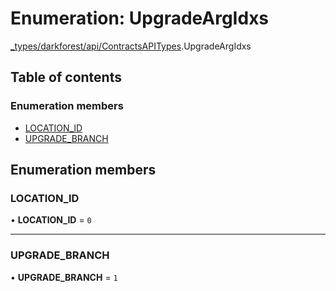 # Enumeration: UpgradeArgIdxs

[\_types/darkforest/api/ContractsAPITypes](../modules/types_darkforest_api_ContractsAPITypes.md).UpgradeArgIdxs

## Table of contents

### Enumeration members

- [LOCATION_ID](types_darkforest_api_ContractsAPITypes.UpgradeArgIdxs.md#location_id)
- [UPGRADE_BRANCH](types_darkforest_api_ContractsAPITypes.UpgradeArgIdxs.md#upgrade_branch)

## Enumeration members

### LOCATION_ID

• **LOCATION_ID** = `0`

---

### UPGRADE_BRANCH

• **UPGRADE_BRANCH** = `1`
